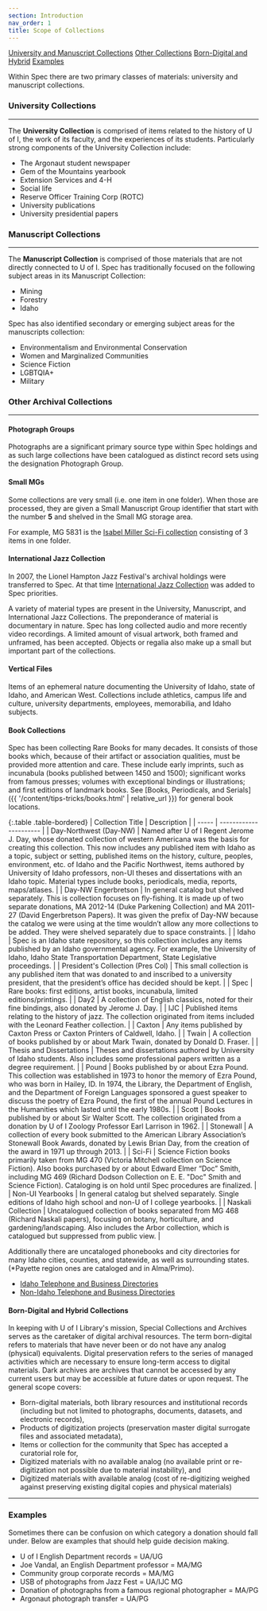 ```yaml
---
section: Introduction
nav_order: 1
title: Scope of Collections
---
```

<div class="text-center mb-2">
    <a href="#{{ 'University Collections' | slugify }}" class="btn btn-secondary my-2 mx-1">University and Manuscript Collections</a>
    <a href="#{{ 'Other Archival Collections' | slugify }}" class="btn btn-secondary my-2 mx-1">Other Collections</a>
    <a href="#{{ 'Born-Digital and Hybrid Collections' | slugify }}" class="btn btn-secondary my-2 mx-1">Born-Digital and Hybrid</a>
    <a href="#{{ 'Examples' | slugify }}" class="btn btn-secondary my-2 mx-1">Examples</a>
</div>

Within Spec there are two primary classes of materials: university and manuscript collections.

### University Collections
---

The **University Collection** is comprised of items related to the history of U of I, the work of its faculty, and the experiences of its students. Particularly strong components of the University Collection include:
- The Argonaut student newspaper 
- Gem of the Mountains yearbook 
- Extension Services and 4-H 
- Social life 
- Reserve Officer Training Corp (ROTC) 
- University publications 
- University presidential papers 

### Manuscript Collections
---

The **Manuscript Collection** is comprised of those materials that are not directly connected to U of I. Spec has traditionally focused on the following subject areas in its Manuscript Collection:
- Mining  
- Forestry 
- Idaho 

Spec has also identified secondary or emerging subject areas for the manuscripts collection:
- Environmentalism and Environmental Conservation 
- Women and Marginalized Communities 
- Science Fiction 
- LGBTQIA+ 
- Military 

### Other Archival Collections
---
#### Photograph Groups

Photographs are a significant primary source type within Spec holdings and as such large collections have been catalogued as distinct record sets using the designation Photograph Group.  

#### Small MGs

Some collections are very small (i.e. one item in one folder). When those are processed, they are given a Small Manuscript Group identifier that start with the number **5** and shelved in the Small MG storage area. 

For example, MG 5831 is the [Isabel Miller Sci-Fi collection](https://archiveswest.orbiscascade.org/ark:80444/xv250330) consisting of 3 items in one folder.

#### International Jazz Collection

In 2007, the Lionel Hampton Jazz Festival's archival holdings were transferred to Spec. At that time [International Jazz Collection](https://www.ijc.uidaho.edu/) was added to Spec priorities.   

A variety of material types are present in the University, Manuscript, and International Jazz Collections. The preponderance of material is documentary in nature. Spec has long collected audio and more recently video recordings. A limited amount of visual artwork, both framed and unframed, has been accepted. Objects or regalia also make up a small but important part of the collections.  
 
#### Vertical Files
Items of an ephemeral nature documenting the University of Idaho, state of Idaho, and American West. Collections include athletics, campus life and culture, university departments, employees, memorabilia, and Idaho subjects. 

#### Book Collections

Spec has been collecting Rare Books for many decades. It consists of those books which, because of their artifact or association qualities, must be provided more attention and care. These include early imprints, such as incunabula (books published between 1450 and 1500); significant works from famous presses; volumes with exceptional bindings or illustrations; and first editions of landmark books. See [Books, Periodicals, and Serials]({{ '/content/tips-tricks/books.html' | relative_url }}) for general book locations.

{:.table .table-bordered}
| Collection Title | Description |
| ----- | ---------------------- |
| Day-Northwest (Day-NW) | Named after U of I Regent Jerome J. Day, whose donated collection of western Americana was the basis for creating this collection. This now includes any published item with Idaho as a topic, subject or setting, published items on the history, culture, peoples, environment, etc. of Idaho and the Pacific Northwest, items authored by University of Idaho professors, non-UI theses and dissertations with an Idaho topic. Material types include books, periodicals, media, reports, maps/atlases. |
| Day-NW Engerbretson | In general catalog but shelved separately. This is collection focuses on fly-fishing. It is made up of two separate donations, MA 2012-14 (Duke Parkening Collection) and MA 2011-27 (David Engerbretson Papers). It was given the prefix of Day-NW because the catalog we were using at the time wouldn’t allow any more collections to be added. They were shelved separately due to space constraints. |
| Idaho | Spec is an Idaho state repository, so this collection includes any items published by an Idaho governmental agency. For example, the University of Idaho, Idaho State Transportation Department, State Legislative proceedings. |
| President's Collection (Pres Col) | This small collection is any published item that was donated to and inscribed to a university president, that the president’s office has decided should be kept. |
| Spec | Rare books: first editions, artist books, incunabula, limited editions/printings. |
| Day2 | A collection of English classics, noted for their fine bindings, also donated by Jerome J. Day. |
| IJC | Published items relating to the history of jazz. The collection originated from items included with the Leonard Feather collection. |
| Caxton | Any items published by Caxton Press or Caxton Printers of Caldwell, Idaho. |
| Twain | A collection of books published by or about Mark Twain, donated by Donald D. Fraser. |
| Thesis and Dissertations | Theses and dissertations authored by University of Idaho students. Also includes some professional papers written as a degree requirement. |
| Pound | Books published by or about Ezra Pound. This collection was established in 1973 to honor the memory of Ezra Pound, who was born in Hailey, ID. In 1974, the Library, the Department of English, and the Department of Foreign Languages sponsored a guest speaker to discuss the poetry of Ezra Pound, the first of the annual Pound Lectures in the Humanities which lasted until the early 1980s. |
| Scott | Books published by or about Sir Walter Scott. The collection originated from a donation by U of I Zoology Professor Earl Larrison in 1962. |
| Stonewall | A collection of every book submitted to the American Library Association’s Stonewall Book Awards, donated by Lewis Brian Day, from the creation of the award in 1971 up through 2013. |
| Sci-Fi | Science Fiction books primarily taken from MG 470 (Victoria Mitchell collection on Science Fiction). Also books purchased by or about Edward Elmer “Doc” Smith, including MG 469 (Richard Dodson Collection on E. E. "Doc" Smith and Science Fiction). Cataloging is on hold until Spec procedures are finalized. |
| Non-UI Yearbooks | In general catalog but shelved separately. Single editions of Idaho high school and non-U of I college yearbooks. | 
| Naskali Collection | Uncatalogued collection of books separated from MG 468 (Richard Naskali papers), focusing on botany, horticulture, and gardening/landscaping. Also includes the Arbor collection, which is catalogued but suppressed from public view. |

Additionally there are uncataloged phonebooks and city directories for many Idaho cities, counties, and statewide, as well as surrounding states. (*Payette region ones are cataloged and in Alma/Primo).
- [Idaho Telephone and Business Directories](https://www.lib.uidaho.edu/special-collections/directories.html)
- [Non-Idaho Telephone and Business Directories](https://www.lib.uidaho.edu/special-collections/non-idaho-directories.html)

#### Born-Digital and Hybrid Collections

In keeping with U of I Library's mission, Special Collections and Archives serves as the caretaker of digital archival resources. The term born-digital refers to materials that have never been or do not have any analog (physical) equivalents. Digital preservation refers to the series of managed activities which are necessary to ensure long-term access to digital materials. Dark archives are archives that cannot be accessed by any current users but may be accessible at future dates or upon request. The general scope covers:

- Born-digital materials, both library resources and institutional records (including but not limited to photographs, documents, datasets, and electronic records), 
- Products of digitization projects (preservation master digital surrogate files and associated metadata), 
- Items or collection for the community that Spec has accepted a curatorial role for, 
- Digitized materials with no available analog (no available print or re-digitization not possible due to material instability), and 
- Digitized materials with available analog (cost of re-digitizing weighed against preserving existing digital copies and physical materials)

---
### Examples

Sometimes there can be confusion on which category a donation should fall under. Below are examples that should help guide decision making.
- U of I English Department records = UA/UG
- Joe Vandal, an English Department professor = MA/MG
- Community group corporate records = MA/MG
- USB of photographs from Jazz Fest = UA/IJC MG
- Donation of photographs from a famous regional photographer = MA/PG
- Argonaut photograph transfer = UA/PG
